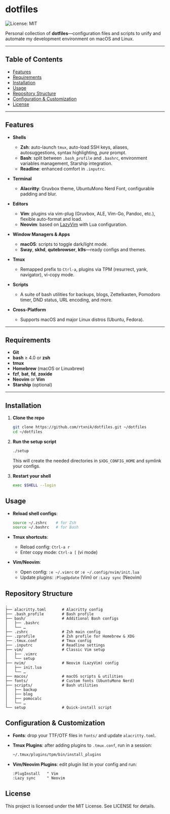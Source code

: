 # dotfiles
![License: MIT](https://img.shields.io/badge/License-MIT-blue.svg)

Personal collection of **dotfiles**—configuration files and scripts to unify and automate my development environment on macOS and Linux.

---

## Table of Contents
- [Features](#features)  
- [Requirements](#requirements)  
- [Installation](#installation)  
- [Usage](#usage)  
- [Repository Structure](#repository-structure)  
- [Configuration & Customization](#configuration--customization)  
- [License](#license)  

---

## Features

- **Shells**  
  - **Zsh**: auto-launch `tmux`, auto-load SSH keys, aliases, autosuggestions, syntax highlighting, *pure* prompt.  
  - **Bash**: split between `.bash_profile` and `.bashrc`, environment variables management, Starship integration.  
  - **Readline**: enhanced comfort in `.inputrc`.  

- **Terminal**  
  - **Alacritty**: Gruvbox theme, UbuntuMono Nerd Font, configurable padding and blur.  

- **Editors**  
  - **Vim**: plugins via vim-plug (Gruvbox, ALE, Vim-Go, Pandoc, etc.), flexible auto-format and load.  
  - **Neovim**: based on [LazyVim](https://github.com/LazyVim/LazyVim) with Lua configuration.  

- **Window Managers & Apps**  
  - **macOS**: scripts to toggle dark/light mode.  
  - **Sway**, **skhd**, **qutebrowser**, **k9s**—ready configs and themes.  

- **Tmux**  
  - Remapped prefix to `Ctrl-a`, plugins via TPM (resurrect, yank, navigator), vi-copy mode.  

- **Scripts**  
  - A suite of bash utilities for backups, blogs, Zettelkasten, Pomodoro timer, DND status, URL encoding, and more.  

- **Cross-Platform**  
  - Supports macOS and major Linux distros (Ubuntu, Fedora).  

---

## Requirements

- **Git**  
- **bash** ≥ 4.0 or **zsh**  
- **tmux**  
- **Homebrew** (macOS or Linuxbrew)  
- **fzf**, **bat**, **fd**, **zoxide**  
- **Neovim** or **Vim**  
- **Starship** (optional)  

---

## Installation

1. **Clone the repo**  
   ```bash
   git clone https://github.com/rtxnik/dotfiles.git ~/dotfiles
   cd ~/dotfiles
   ```

2. **Run the setup script**
   ```bash
   ./setup
   ```
   This will create the needed directories in `$XDG_CONFIG_HOME` and symlink your configs.

3. **Restart your shell**
   ```bash
   exec $SHELL --login
   ```

## Usage

- **Reload shell configs**:
  ```bash
  source ~/.zshrc    # for Zsh
  source ~/.bashrc   # for Bash
  ```

- **Tmux shortcuts**:
  - Reload config: `Ctrl-a r`
  - Enter copy mode: `Ctrl-a [` (vi mode)

- **Vim/Neovim**:
  - Open config: `:e ~/.vimrc` or `:e ~/.config/nvim/init.lua`
  - Update plugins: `:PlugUpdate` (Vim) or `:Lazy sync` (Neovim)

## Repository Structure

```
.
├── alacritty.toml       # Alacritty config
├── .bash_profile        # Bash profile
├── bash/                # Additional Bash configs
│   ├── .bashrc
│   └── …
├── .zshrc               # Zsh main config
├── .zprofile            # Zsh profile for Homebrew & XDG
├── .tmux.conf           # Tmux config
├── .inputrc             # Readline settings
├── vim/                 # Classic Vim setup
│   ├── .vimrc
│   └── setup
├── nvim/                # Neovim (LazyVim) config
│   ├── init.lua
│   └── …
├── macos/               # macOS scripts & utilities
├── fonts/               # Custom fonts (UbuntuMono Nerd)
├── scripts/             # Bash utilities
│   ├── backup
│   ├── blog
│   ├── pomocalc
│   └── …  
└── setup                # Quick-install script
```

## Configuration & Customization

- **Fonts**: drop your TTF/OTF files in `fonts/` and update `alacritty.toml`.

- **Tmux Plugins**: after adding plugins to `.tmux.conf`, run in a session:
  ```bash
  ~/.tmux/plugins/tpm/bin/install_plugins
  ```

- **Vim/Neovim Plugins**: edit plugin list in your config and run:
  ```
  :PlugInstall   " Vim
  :Lazy sync     " Neovim
  ```

## License

This project is licensed under the MIT License. See LICENSE for details.
